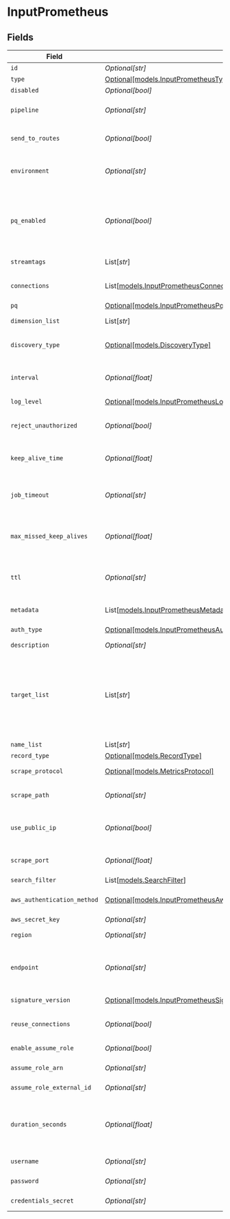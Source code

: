 # InputPrometheus


## Fields

| Field                                                                                                                                                                                                                                                                           | Type                                                                                                                                                                                                                                                                            | Required                                                                                                                                                                                                                                                                        | Description                                                                                                                                                                                                                                                                     |
| ------------------------------------------------------------------------------------------------------------------------------------------------------------------------------------------------------------------------------------------------------------------------------- | ------------------------------------------------------------------------------------------------------------------------------------------------------------------------------------------------------------------------------------------------------------------------------- | ------------------------------------------------------------------------------------------------------------------------------------------------------------------------------------------------------------------------------------------------------------------------------- | ------------------------------------------------------------------------------------------------------------------------------------------------------------------------------------------------------------------------------------------------------------------------------- |
| `id`                                                                                                                                                                                                                                                                            | *Optional[str]*                                                                                                                                                                                                                                                                 | :heavy_minus_sign:                                                                                                                                                                                                                                                              | Unique ID for this input                                                                                                                                                                                                                                                        |
| `type`                                                                                                                                                                                                                                                                          | [Optional[models.InputPrometheusType]](../models/inputprometheustype.md)                                                                                                                                                                                                        | :heavy_minus_sign:                                                                                                                                                                                                                                                              | N/A                                                                                                                                                                                                                                                                             |
| `disabled`                                                                                                                                                                                                                                                                      | *Optional[bool]*                                                                                                                                                                                                                                                                | :heavy_minus_sign:                                                                                                                                                                                                                                                              | N/A                                                                                                                                                                                                                                                                             |
| `pipeline`                                                                                                                                                                                                                                                                      | *Optional[str]*                                                                                                                                                                                                                                                                 | :heavy_minus_sign:                                                                                                                                                                                                                                                              | Pipeline to process data from this Source before sending it through the Routes                                                                                                                                                                                                  |
| `send_to_routes`                                                                                                                                                                                                                                                                | *Optional[bool]*                                                                                                                                                                                                                                                                | :heavy_minus_sign:                                                                                                                                                                                                                                                              | Select whether to send data to Routes, or directly to Destinations.                                                                                                                                                                                                             |
| `environment`                                                                                                                                                                                                                                                                   | *Optional[str]*                                                                                                                                                                                                                                                                 | :heavy_minus_sign:                                                                                                                                                                                                                                                              | Optionally, enable this config only on a specified Git branch. If empty, will be enabled everywhere.                                                                                                                                                                            |
| `pq_enabled`                                                                                                                                                                                                                                                                    | *Optional[bool]*                                                                                                                                                                                                                                                                | :heavy_minus_sign:                                                                                                                                                                                                                                                              | Use a disk queue to minimize data loss when connected services block. See [Cribl Docs](https://docs.cribl.io/stream/persistent-queues) for PQ defaults (Cribl-managed Cloud Workers) and configuration options (on-prem and hybrid Workers).                                    |
| `streamtags`                                                                                                                                                                                                                                                                    | List[*str*]                                                                                                                                                                                                                                                                     | :heavy_minus_sign:                                                                                                                                                                                                                                                              | Tags for filtering and grouping in @{product}                                                                                                                                                                                                                                   |
| `connections`                                                                                                                                                                                                                                                                   | List[[models.InputPrometheusConnections](../models/inputprometheusconnections.md)]                                                                                                                                                                                              | :heavy_minus_sign:                                                                                                                                                                                                                                                              | Direct connections to Destinations, and optionally via a Pipeline or a Pack                                                                                                                                                                                                     |
| `pq`                                                                                                                                                                                                                                                                            | [Optional[models.InputPrometheusPq]](../models/inputprometheuspq.md)                                                                                                                                                                                                            | :heavy_minus_sign:                                                                                                                                                                                                                                                              | N/A                                                                                                                                                                                                                                                                             |
| `dimension_list`                                                                                                                                                                                                                                                                | List[*str*]                                                                                                                                                                                                                                                                     | :heavy_minus_sign:                                                                                                                                                                                                                                                              | Other dimensions to include in events                                                                                                                                                                                                                                           |
| `discovery_type`                                                                                                                                                                                                                                                                | [Optional[models.DiscoveryType]](../models/discoverytype.md)                                                                                                                                                                                                                    | :heavy_minus_sign:                                                                                                                                                                                                                                                              | Target discovery mechanism. Use static to manually enter a list of targets.                                                                                                                                                                                                     |
| `interval`                                                                                                                                                                                                                                                                      | *Optional[float]*                                                                                                                                                                                                                                                               | :heavy_minus_sign:                                                                                                                                                                                                                                                              | How often in minutes to scrape targets for metrics, 60 must be evenly divisible by the value or save will fail.                                                                                                                                                                 |
| `log_level`                                                                                                                                                                                                                                                                     | [Optional[models.InputPrometheusLogLevel]](../models/inputprometheusloglevel.md)                                                                                                                                                                                                | :heavy_minus_sign:                                                                                                                                                                                                                                                              | Collector runtime Log Level                                                                                                                                                                                                                                                     |
| `reject_unauthorized`                                                                                                                                                                                                                                                           | *Optional[bool]*                                                                                                                                                                                                                                                                | :heavy_minus_sign:                                                                                                                                                                                                                                                              | Reject certificates that cannot be verified against a valid CA, such as self-signed certificates                                                                                                                                                                                |
| `keep_alive_time`                                                                                                                                                                                                                                                               | *Optional[float]*                                                                                                                                                                                                                                                               | :heavy_minus_sign:                                                                                                                                                                                                                                                              | How often workers should check in with the scheduler to keep job subscription alive                                                                                                                                                                                             |
| `job_timeout`                                                                                                                                                                                                                                                                   | *Optional[str]*                                                                                                                                                                                                                                                                 | :heavy_minus_sign:                                                                                                                                                                                                                                                              | Maximum time the job is allowed to run (e.g., 30, 45s or 15m). Units are seconds, if not specified. Enter 0 for unlimited time.                                                                                                                                                 |
| `max_missed_keep_alives`                                                                                                                                                                                                                                                        | *Optional[float]*                                                                                                                                                                                                                                                               | :heavy_minus_sign:                                                                                                                                                                                                                                                              | The number of Keep Alive Time periods before an inactive worker will have its job subscription revoked.                                                                                                                                                                         |
| `ttl`                                                                                                                                                                                                                                                                           | *Optional[str]*                                                                                                                                                                                                                                                                 | :heavy_minus_sign:                                                                                                                                                                                                                                                              | Time to keep the job's artifacts on disk after job completion. This also affects how long a job is listed in the Job Inspector.                                                                                                                                                 |
| `metadata`                                                                                                                                                                                                                                                                      | List[[models.InputPrometheusMetadata](../models/inputprometheusmetadata.md)]                                                                                                                                                                                                    | :heavy_minus_sign:                                                                                                                                                                                                                                                              | Fields to add to events from this input                                                                                                                                                                                                                                         |
| `auth_type`                                                                                                                                                                                                                                                                     | [Optional[models.InputPrometheusAuthenticationMethod]](../models/inputprometheusauthenticationmethod.md)                                                                                                                                                                        | :heavy_minus_sign:                                                                                                                                                                                                                                                              | Enter credentials directly, or select a stored secret                                                                                                                                                                                                                           |
| `description`                                                                                                                                                                                                                                                                   | *Optional[str]*                                                                                                                                                                                                                                                                 | :heavy_minus_sign:                                                                                                                                                                                                                                                              | N/A                                                                                                                                                                                                                                                                             |
| `target_list`                                                                                                                                                                                                                                                                   | List[*str*]                                                                                                                                                                                                                                                                     | :heavy_minus_sign:                                                                                                                                                                                                                                                              | List of Prometheus targets to pull metrics from. Values can be in URL or host[:port] format. For example: http://localhost:9090/metrics, localhost:9090, or localhost. In cases where just host[:port] is specified, the endpoint will resolve to 'http://host[:port]/metrics'. |
| `name_list`                                                                                                                                                                                                                                                                     | List[*str*]                                                                                                                                                                                                                                                                     | :heavy_minus_sign:                                                                                                                                                                                                                                                              | List of DNS names to resolve                                                                                                                                                                                                                                                    |
| `record_type`                                                                                                                                                                                                                                                                   | [Optional[models.RecordType]](../models/recordtype.md)                                                                                                                                                                                                                          | :heavy_minus_sign:                                                                                                                                                                                                                                                              | DNS Record type to resolve                                                                                                                                                                                                                                                      |
| `scrape_protocol`                                                                                                                                                                                                                                                               | [Optional[models.MetricsProtocol]](../models/metricsprotocol.md)                                                                                                                                                                                                                | :heavy_minus_sign:                                                                                                                                                                                                                                                              | Protocol to use when collecting metrics                                                                                                                                                                                                                                         |
| `scrape_path`                                                                                                                                                                                                                                                                   | *Optional[str]*                                                                                                                                                                                                                                                                 | :heavy_minus_sign:                                                                                                                                                                                                                                                              | Path to use when collecting metrics from discovered targets                                                                                                                                                                                                                     |
| `use_public_ip`                                                                                                                                                                                                                                                                 | *Optional[bool]*                                                                                                                                                                                                                                                                | :heavy_minus_sign:                                                                                                                                                                                                                                                              | Use public IP address for discovered targets. Set to false if the private IP address should be used.                                                                                                                                                                            |
| `scrape_port`                                                                                                                                                                                                                                                                   | *Optional[float]*                                                                                                                                                                                                                                                               | :heavy_minus_sign:                                                                                                                                                                                                                                                              | The port number in the metrics URL for discovered targets.                                                                                                                                                                                                                      |
| `search_filter`                                                                                                                                                                                                                                                                 | List[[models.SearchFilter](../models/searchfilter.md)]                                                                                                                                                                                                                          | :heavy_minus_sign:                                                                                                                                                                                                                                                              | EC2 Instance Search Filter                                                                                                                                                                                                                                                      |
| `aws_authentication_method`                                                                                                                                                                                                                                                     | [Optional[models.InputPrometheusAwsAuthenticationMethodAuthenticationMethod]](../models/inputprometheusawsauthenticationmethodauthenticationmethod.md)                                                                                                                          | :heavy_minus_sign:                                                                                                                                                                                                                                                              | AWS authentication method. Choose Auto to use IAM roles.                                                                                                                                                                                                                        |
| `aws_secret_key`                                                                                                                                                                                                                                                                | *Optional[str]*                                                                                                                                                                                                                                                                 | :heavy_minus_sign:                                                                                                                                                                                                                                                              | Secret key                                                                                                                                                                                                                                                                      |
| `region`                                                                                                                                                                                                                                                                        | *Optional[str]*                                                                                                                                                                                                                                                                 | :heavy_minus_sign:                                                                                                                                                                                                                                                              | Region where the EC2 is located                                                                                                                                                                                                                                                 |
| `endpoint`                                                                                                                                                                                                                                                                      | *Optional[str]*                                                                                                                                                                                                                                                                 | :heavy_minus_sign:                                                                                                                                                                                                                                                              | EC2 service endpoint. If empty, defaults to AWS' Region-specific endpoint. Otherwise, it must point to EC2-compatible endpoint.                                                                                                                                                 |
| `signature_version`                                                                                                                                                                                                                                                             | [Optional[models.InputPrometheusSignatureVersion]](../models/inputprometheussignatureversion.md)                                                                                                                                                                                | :heavy_minus_sign:                                                                                                                                                                                                                                                              | Signature version to use for signing EC2 requests                                                                                                                                                                                                                               |
| `reuse_connections`                                                                                                                                                                                                                                                             | *Optional[bool]*                                                                                                                                                                                                                                                                | :heavy_minus_sign:                                                                                                                                                                                                                                                              | Reuse connections between requests, which can improve performance                                                                                                                                                                                                               |
| `enable_assume_role`                                                                                                                                                                                                                                                            | *Optional[bool]*                                                                                                                                                                                                                                                                | :heavy_minus_sign:                                                                                                                                                                                                                                                              | Use Assume Role credentials to access EC2                                                                                                                                                                                                                                       |
| `assume_role_arn`                                                                                                                                                                                                                                                               | *Optional[str]*                                                                                                                                                                                                                                                                 | :heavy_minus_sign:                                                                                                                                                                                                                                                              | Amazon Resource Name (ARN) of the role to assume                                                                                                                                                                                                                                |
| `assume_role_external_id`                                                                                                                                                                                                                                                       | *Optional[str]*                                                                                                                                                                                                                                                                 | :heavy_minus_sign:                                                                                                                                                                                                                                                              | External ID to use when assuming role                                                                                                                                                                                                                                           |
| `duration_seconds`                                                                                                                                                                                                                                                              | *Optional[float]*                                                                                                                                                                                                                                                               | :heavy_minus_sign:                                                                                                                                                                                                                                                              | Duration of the assumed role's session, in seconds. Minimum is 900 (15 minutes), default is 3600 (1 hour), and maximum is 43200 (12 hours).                                                                                                                                     |
| `username`                                                                                                                                                                                                                                                                      | *Optional[str]*                                                                                                                                                                                                                                                                 | :heavy_minus_sign:                                                                                                                                                                                                                                                              | Username for Prometheus Basic authentication                                                                                                                                                                                                                                    |
| `password`                                                                                                                                                                                                                                                                      | *Optional[str]*                                                                                                                                                                                                                                                                 | :heavy_minus_sign:                                                                                                                                                                                                                                                              | Password for Prometheus Basic authentication                                                                                                                                                                                                                                    |
| `credentials_secret`                                                                                                                                                                                                                                                            | *Optional[str]*                                                                                                                                                                                                                                                                 | :heavy_minus_sign:                                                                                                                                                                                                                                                              | Select or create a secret that references your credentials                                                                                                                                                                                                                      |